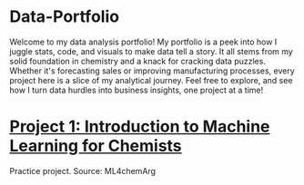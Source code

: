 # Data-Portfolio

Welcome to my data analysis portfolio! My portfolio is a peek into how I juggle stats, code, and visuals to make data tell a story. It all stems from my solid foundation in chemistry and a knack for cracking data puzzles. Whether it's forecasting sales or improving manufacturing processes, every project here is a slice of my analytical journey. Feel free to explore, and see how I turn data hurdles into business insights, one project at a time!

# [Project 1: Introduction to Machine Learning for Chemists](https://github.com/ML4chemArg/Intro-to-Machine-Learning-in-Chemistry)

Practice project. Source: ML4chemArg
